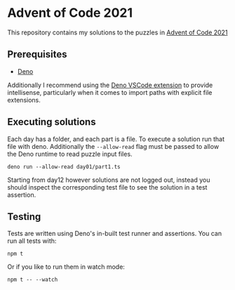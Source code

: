 # Advent of Code 2021

This repository contains my solutions to the puzzles in
[Advent of Code 2021](https://adventofcode.com/2021)

## Prerequisites

- [Deno](https://deno.land/)

Additionally I recommend using the
[Deno VSCode extension](https://marketplace.visualstudio.com/items?itemName=denoland.vscode-deno)
to provide intellisense, particularly when it comes to import paths with
explicit file extensions.

## Executing solutions

Each day has a folder, and each part is a file. To execute a solution run that
file with deno. Additionally the `--allow-read` flag must be passed to allow the
Deno runtime to read puzzle input files.

```shell
deno run --allow-read day01/part1.ts
```

Starting from day12 however solutions are not logged out, instead you should
inspect the corresponding test file to see the solution in a test assertion.

## Testing

Tests are written using Deno's in-built test runner and assertions. You can run
all tests with:

```shell
npm t
```

Or if you like to run them in watch mode:

```shell
npm t -- --watch
```
